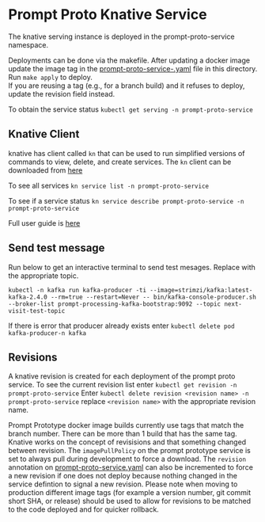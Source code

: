 # Prompt Proto Knative Service

The knative serving instance is deployed in the prompt-proto-service namespace.

Deployments can be done via the makefile.  After updating a docker image update the image tag in the [prompt-proto-service-.yaml](prompt-proto-service.yaml) file in this directory.  Run `make apply` to deploy.  
If you are reusing a tag (e.g., for a branch build) and it refuses to deploy, update the revision field instead.

To obtain the service status `kubectl get serving -n prompt-proto-service`

## Knative Client

knative has client called `kn` that can be used to run simplified versions of commands to view, delete, and create services.  The `kn` client can be downloaded from [here](https://github.com/knative/client)

To see all services `kn service list -n prompt-proto-service`

To see if a service status `kn service describe prompt-proto-service -n prompt-proto-service`

Full user guide is [here](https://github.com/knative/client/blob/main/docs/README.md)

## Send test message

Run below to get an interactive terminal to send test mesages.  Replace with the appropriate topic.

```
kubectl -n kafka run kafka-producer -ti --image=strimzi/kafka:latest-kafka-2.4.0 --rm=true --restart=Never -- bin/kafka-console-producer.sh --broker-list prompt-processing-kafka-bootstrap:9092 --topic next-visit-test-topic
```

If there is error that producer already exists enter `kubectl delete pod kafka-producer-n kafka`

## Revisions

A knative revision is created for each deployment of the prompt proto service.  To see the current revision list enter `kubectl get revision -n prompt-proto-service` Enter `kubectl delete revision <revision name> -n prompt-proto-service` replace `<revision name>` with the appropriate revision name.

Prompt Prototype docker image builds currently use tags that match the branch number.  There can be more than 1 build that has the same tag.  Knative works on the concept of revisisions and that something changed between revision.  The `imagePullPolicy` on the prompt prototype service is set to always pull during development to force a download.  The `revision` annotation on [prompt-proto-service.yaml](prompt-proto-service.yaml) can also be incremented to force a new revision if one does not deploy because nothing changed in the service defintion to signal a new revision.  Please note when moving to production different image tags (for example a version number, git commit short SHA, or release) should be used to allow for revisions to be matched to the code deployed and for quicker rollback.